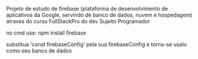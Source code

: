 Projeto de estudo de firebase (plataforma de desenvolvimento de aplicativos da Google, servindo de banco de dados, nuvem e hospedagem) atraves do curso FullStackPro do dev Sujeito Programador

no cmd use: npm install firebase

substitua 'const firebaseConfig' pela sua firebaseConfig e torna-se usalo como seu banco de dados